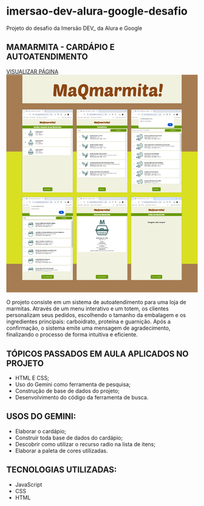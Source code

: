 # imersao-dev-alura-google-desafio
Projeto do desafio da Imersão DEV_ da Alura e Google

## MAMARMITA - CARDÁPIO E AUTOATENDIMENTO

[VISUALIZAR PÁGINA](https://i-otsuka.github.io/imersao-dev-alura-google-desafio/)
![capitura de telas do projeto do desafio](https://github.com/i-otsuka/imersao-dev-alura-google-desafio/blob/330b89889419d001b8adc80398946f24c5002ed5/captura-de-telas-do-projeto-2.png)


O projeto consiste em um sistema de autoatendimento para uma loja de marmitas. Através de um menu interativo e um totem, os clientes personalizam seus pedidos, escolhendo o tamanho da embalagem e os ingredientes principais: carboidrato, proteína e guarnição. Após a confirmação, o sistema emite uma mensagem de agradecimento, finalizando o processo de forma intuitiva e eficiente.
  
## TÓPICOS PASSADOS EM AULA APLICADOS NO PROJETO
- HTML E CSS;
- Uso do Gemini como ferramenta de pesquisa;
- Construção de base de dados do projeto;
- Desenvolvimento do código da ferramenta de busca.

## USOS DO GEMINI:
- Elaborar o cardápio;
- Construir toda base de dados do cardápio;
- Descobrir como utilizar o recurso radio na lista de itens;
- Elaborar a paleta de cores utilizadas.

## TECNOLOGIAS UTILIZADAS:
- JavaScript
- CSS
- HTML

